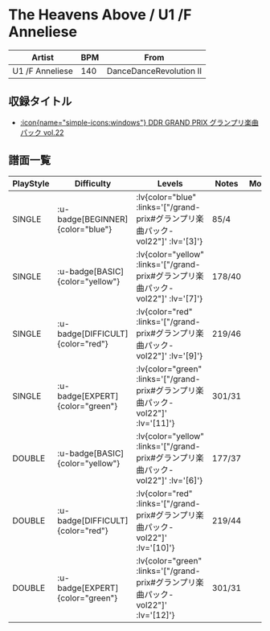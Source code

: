 # The Heavens Above / U1 /F Anneliese

|Artist|BPM|From|
|------|---|----|
|U1 /F Anneliese|140|DanceDanceRevolution II|

## 収録タイトル

- [ :icon{name="simple-icons:windows"} DDR GRAND PRIX グランプリ楽曲パック vol.22](/grand-prix#グランプリ楽曲パック-vol22)

## 譜面一覧

|PlayStyle|Difficulty|Levels|Notes|Movie|
|---------|----------|------|-----|-----|
|SINGLE| :u-badge[BEGINNER]{color="blue"} | :lv{color="blue" :links='["/grand-prix#グランプリ楽曲パック-vol22"]' :lv='[3]'} |85/4||
|SINGLE| :u-badge[BASIC]{color="yellow"} | :lv{color="yellow" :links='["/grand-prix#グランプリ楽曲パック-vol22"]' :lv='[7]'} |178/40||
|SINGLE| :u-badge[DIFFICULT]{color="red"} | :lv{color="red" :links='["/grand-prix#グランプリ楽曲パック-vol22"]' :lv='[9]'} |219/46||
|SINGLE| :u-badge[EXPERT]{color="green"} | :lv{color="green" :links='["/grand-prix#グランプリ楽曲パック-vol22"]' :lv='[11]'} |301/31||
|DOUBLE| :u-badge[BASIC]{color="yellow"} | :lv{color="yellow" :links='["/grand-prix#グランプリ楽曲パック-vol22"]' :lv='[6]'} |177/37||
|DOUBLE| :u-badge[DIFFICULT]{color="red"} | :lv{color="red" :links='["/grand-prix#グランプリ楽曲パック-vol22"]' :lv='[10]'} |219/44||
|DOUBLE| :u-badge[EXPERT]{color="green"} | :lv{color="green" :links='["/grand-prix#グランプリ楽曲パック-vol22"]' :lv='[12]'} |301/31||
